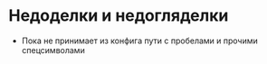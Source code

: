 # Недоделки и недогляделки

- Пока не принимает из конфига пути с пробелами и прочими спецсимволами
